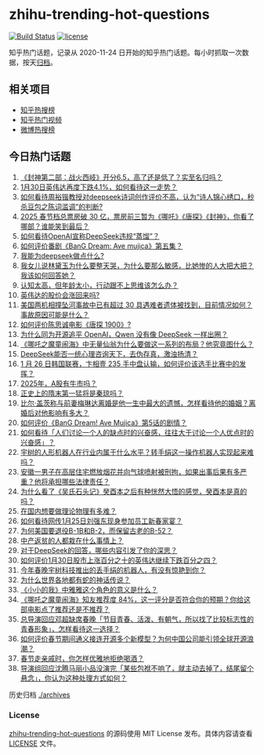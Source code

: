 # zhihu-trending-hot-questions

[![Build Status](https://github.com/justjavac/zhihu-trending-hot-questions/workflows/ci/badge.svg?branch=master)](https://github.com/justjavac/zhihu-trending-hot-questions/actions)
[![license](https://img.shields.io/github/license/justjavac/zhihu-trending-hot-questions)](https://github.com/justjavac/zhihu-trending-hot-questions/blob/master/LICENSE)

知乎热门话题，记录从 2020-11-24
日开始的知乎热门话题。每小时抓取一次数据，按天[归档](./archives)。

## 相关项目

- [知乎热搜榜](https://github.com/justjavac/zhihu-trending-top-search)
- [知乎热门视频](https://github.com/justjavac/zhihu-trending-hot-video)
- [微博热搜榜](https://github.com/justjavac/weibo-trending-hot-search)

## 今日热门话题

<!-- BEGIN -->
<!-- 最后更新时间 Fri Jan 31 2025 02:25:15 GMT+0800 (China Standard Time) -->

1. [《封神第二部：战火西岐》开分6.5，高了还是低了？实至名归吗？](https://www.zhihu.com/question/10850785611)
1. [1月30日英伟达再度下跌4.1%，如何看待这一走势？](https://www.zhihu.com/question/10877512620)
1. [如何看待周裕锴教授对deepseek诗词创作评价不高，认为“诗人锦心绣口，秒杀豆包之陈词滥调”的判断?](https://www.zhihu.com/question/10876882119)
1. [2025 春节档总票房破 30 亿，票房前三暂为《哪吒》《唐探》《封神》，你看了哪部？谁能笑到最后？](https://www.zhihu.com/question/10823702457)
1. [如何看待OpenAI宣称DeepSeek违规“蒸馏”？](https://www.zhihu.com/question/10868563908)
1. [如何评价番剧《BanG Dream: Ave mujica》第五集？](https://www.zhihu.com/question/10401456245)
1. [我能为deepseek做点什么?](https://www.zhihu.com/question/10810440050)
1. [我女儿说林黛玉为什么要整天哭，为什么要那么敏感，比她惨的人大把大把？我该如何回答她？](https://www.zhihu.com/question/10747814182)
1. [认知太高，但年龄太小，行动跟不上思维该怎么办？](https://www.zhihu.com/question/9644574539)
1. [英伟达的股价会涨回来吗?](https://www.zhihu.com/question/10806398090)
1. [美国两机相撞坠河事故中已有超过 30 具遇难者遗体被找到，目前情况如何？事故原因可能是什么？](https://www.zhihu.com/question/10871868238)
1. [如何评价陈思诚电影《唐探 1900》?](https://www.zhihu.com/question/10622344622)
1. [为什么同为开源追平 OpenAI，Qwen 没有像 DeepSeek 一样出圈？](https://www.zhihu.com/question/10744161372)
1. [《哪吒之魔童闹海》中无量仙翁为什么要做这一系列的布局？他究竟图什么？](https://www.zhihu.com/question/10847772459)
1. [DeepSeek能否一统心理咨询天下，去伪存真，激浊扬清？](https://www.zhihu.com/question/10743483773)
1. [1 月 26 日韩国联赛，卞相壹 235 手中盘认输，如何评价该选手比赛中的发挥？](https://www.zhihu.com/question/10672322913)
1. [2025年，A股有牛市吗？](https://www.zhihu.com/question/10000548554)
1. [正史上的隋末第一猛将是秦琼吗？](https://www.zhihu.com/question/621419938)
1. [比尔·盖茨称与前妻梅琳达离婚是他一生中最大的遗憾，怎样看待他的婚姻？离婚后对他影响有多大？](https://www.zhihu.com/question/10671044073)
1. [如何评价《BanG Dream! Ave Mujica》第5话的剧情？](https://www.zhihu.com/question/9644485070)
1. [如何看待「人们讨论一个人的缺点时的兴奋感，往往大于讨论一个人优点时的兴奋感」？](https://www.zhihu.com/question/6838004684)
1. [宇树的人形机器人在行业内属于什么水平？转手绢这一操作机器人实现起来难吗？](https://www.zhihu.com/question/10775107971)
1. [安徽一男子在高层住宅燃放烟花并向气球喷射被刑拘，如果出事后果有多严重？他将承担哪些法律责任？](https://www.zhihu.com/question/10693767229)
1. [为什么看了《吴氏石头记》癸酉本之后有种恍然大悟的感觉，癸酉本是真的吗？](https://www.zhihu.com/question/554353793)
1. [在国内想要做理论物理有多难？](https://www.zhihu.com/question/667146047)
1. [如何看待网传1月25日刘强东现身参加员工新春家宴？](https://www.zhihu.com/question/10561872762)
1. [为何美国要退役B-1B和B-2，而保留古老的B-52？](https://www.zhihu.com/question/355710802)
1. [中产返贫的人都栽在什么事情上？](https://www.zhihu.com/question/657234416)
1. [对于DeepSeek的回答，哪些内容引发了你的深思？](https://www.zhihu.com/question/10740701929)
1. [如何评价1月30日股市上涨百分之十的英伟达继续下跌百分之四？](https://www.zhihu.com/question/10868029039)
1. [今年春晚宇树科技推出的丢手绢的机器人，有没有惊艳到你？](https://www.zhihu.com/question/10802689553)
1. [为什么世界各地都有蛇的神话传说？](https://www.zhihu.com/question/9752077811)
1. [《小小的我》中雅雅这个角色的意义是什么？](https://www.zhihu.com/question/8184929093)
1. [《哪吒之魔童闹海》知友推荐度 84%，这一评分是否符合你的预期？你给这部电影点了推荐还是不推荐？](https://www.zhihu.com/question/10873961390)
1. [总导演回应邓超缺席春晚「节目青春、活泼、有朝气，所以找了比较标志性的青春形象」，怎样看待这一选择？](https://www.zhihu.com/question/10809176462)
1. [如何评价春节期间通义接连开源多个新模型？为何中国公司能引领全球开源浪潮？](https://www.zhihu.com/question/10818862820)
1. [春节走亲戚时，你怎样优雅地拒绝喝酒？](https://www.zhihu.com/question/10543014391)
1. [导演组回应沈腾马丽小品没演完「某些包袱不响了，就主动去掉了，结尾留个悬念」，你认为这种处理方式如何？](https://www.zhihu.com/question/10803282792)

<!-- END -->

历史归档 [./archives](./archives)

### License

[zhihu-trending-hot-questions](https://github.com/justjavac/zhihu-trending-hot-questions)
的源码使用 MIT License 发布。具体内容请查看 [LICENSE](./LICENSE) 文件。
